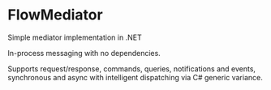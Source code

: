 FlowMediator
=======

Simple mediator implementation in .NET

In-process messaging with no dependencies.

Supports request/response, commands, queries, notifications and events, synchronous and async with intelligent dispatching via C# generic variance.